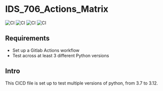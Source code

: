 # IDS_706_Actions_Matrix
![CI](https://github.com/nogibjj/IDS_706_Actions_Matrix/actions/workflows/CICD.yml/badge.svg)
![CI](https://github.com/nogibjj/IDS_706_Actions_Matrix/actions/workflows/format.yml/badge.svg)
![CI](https://github.com/nogibjj/IDS_706_Actions_Matrix/actions/workflows/lint.yml/badge.svg)
![CI](https://github.com/nogibjj/IDS_706_Actions_Matrix/actions/workflows/test.yml/badge.svg)

## Requirements
* Set up a Gitlab Actions workflow
* Test across at least 3 different Python versions

## Intro
This CICD file is set up to test multiple versions of python, from 3.7 to 3.12.